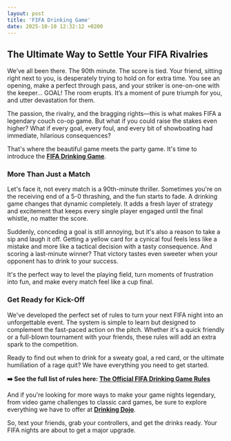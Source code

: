 ```yaml
---
layout: post
title: 'FIFA Drinking Game'
date: 2025-10-10 12:32:12 +0200
---
```


## The Ultimate Way to Settle Your FIFA Rivalries

We’ve all been there. The 90th minute. The score is tied. Your friend, sitting right next to you, is desperately trying to hold on for extra time. You see an opening, make a perfect through pass, and your striker is one-on-one with the keeper... GOAL! The room erupts. It’s a moment of pure triumph for you, and utter devastation for them.

The passion, the rivalry, and the bragging rights—this is what makes FIFA a legendary couch co-op game. But what if you could raise the stakes even higher? What if every goal, every foul, and every bit of showboating had immediate, hilarious consequences?

That's where the beautiful game meets the party game. It's time to introduce the **[FIFA Drinking Game](https://drinkingdojo.com/articles/fifa)**.

### More Than Just a Match

Let's face it, not every match is a 90th-minute thriller. Sometimes you're on the receiving end of a 5-0 thrashing, and the fun starts to fade. A drinking game changes that dynamic completely. It adds a fresh layer of strategy and excitement that keeps every single player engaged until the final whistle, no matter the score.

Suddenly, conceding a goal is still annoying, but it's also a reason to take a sip and laugh it off. Getting a yellow card for a cynical foul feels less like a mistake and more like a tactical decision with a tasty consequence. And scoring a last-minute winner? That victory tastes even sweeter when your opponent has to drink to your success.

It's the perfect way to level the playing field, turn moments of frustration into fun, and make every match feel like a cup final.

### Get Ready for Kick-Off

We've developed the perfect set of rules to turn your next FIFA night into an unforgettable event. The system is simple to learn but designed to complement the fast-paced action on the pitch. Whether it's a quick friendly or a full-blown tournament with your friends, these rules will add an extra spark to the competition.

Ready to find out when to drink for a sweaty goal, a red card, or the ultimate humiliation of a rage quit? We have everything you need to get started.

**➡️ See the full list of rules here: [The Official FIFA Drinking Game Rules](https://drinkingdojo.com/articles/fifa)**

And if you're looking for more ways to make your game nights legendary, from video game challenges to classic card games, be sure to explore everything we have to offer at **[Drinking Dojo](https://drinkingdojo.com)**.

So, text your friends, grab your controllers, and get the drinks ready. Your FIFA nights are about to get a major upgrade.
